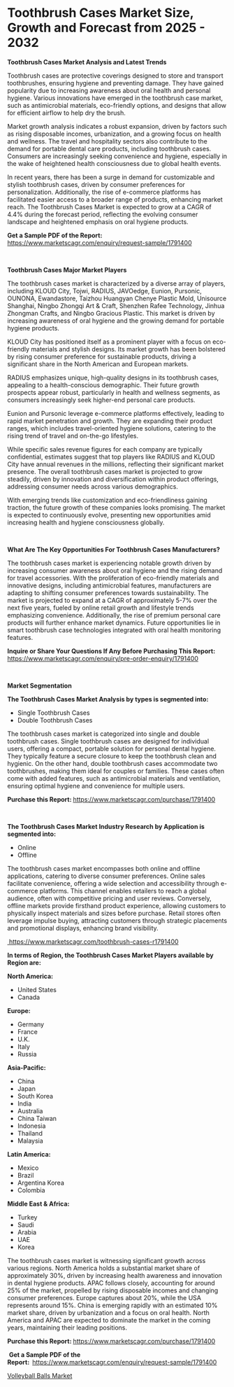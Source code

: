 <p><h1>Toothbrush Cases Market Size, Growth and Forecast from 2025 - 2032</h1></p><p><strong>Toothbrush Cases Market Analysis and Latest Trends</strong></p>
<p><p>Toothbrush cases are protective coverings designed to store and transport toothbrushes, ensuring hygiene and preventing damage. They have gained popularity due to increasing awareness about oral health and personal hygiene. Various innovations have emerged in the toothbrush case market, such as antimicrobial materials, eco-friendly options, and designs that allow for efficient airflow to help dry the brush.</p><p>Market growth analysis indicates a robust expansion, driven by factors such as rising disposable incomes, urbanization, and a growing focus on health and wellness. The travel and hospitality sectors also contribute to the demand for portable dental care products, including toothbrush cases. Consumers are increasingly seeking convenience and hygiene, especially in the wake of heightened health consciousness due to global health events.</p><p>In recent years, there has been a surge in demand for customizable and stylish toothbrush cases, driven by consumer preferences for personalization. Additionally, the rise of e-commerce platforms has facilitated easier access to a broader range of products, enhancing market reach. The Toothbrush Cases Market is expected to grow at a CAGR of 4.4% during the forecast period, reflecting the evolving consumer landscape and heightened emphasis on oral hygiene products.</p></p>
<p><strong>Get a Sample PDF of the Report:&nbsp;</strong> <a href="https://www.marketscagr.com/enquiry/request-sample/1791400?utm_campaign=3448&utm_medium=2&utm_source=Github&utm_content=ia&utm_term=04042025&utm_id=toothbrush-cases">https://www.marketscagr.com/enquiry/request-sample/1791400</a></p>
<p>&nbsp;</p>
<p><strong>Toothbrush Cases Major Market Players</strong></p>
<p><p>The toothbrush cases market is characterized by a diverse array of players, including KLOUD City, Tojwi, RADIUS, JAVOedge, Eunion, Pursonic, OUNONA, Ewandastore, Taizhou Huangyan Chenye Plastic Mold, Unisource Shanghai, Ningbo Zhongqi Art & Craft, Shenzhen Rafee Technology, Jinhua Zhongman Crafts, and Ningbo Gracious Plastic. This market is driven by increasing awareness of oral hygiene and the growing demand for portable hygiene products.</p><p>KLOUD City has positioned itself as a prominent player with a focus on eco-friendly materials and stylish designs. Its market growth has been bolstered by rising consumer preference for sustainable products, driving a significant share in the North American and European markets.</p><p>RADIUS emphasizes unique, high-quality designs in its toothbrush cases, appealing to a health-conscious demographic. Their future growth prospects appear robust, particularly in health and wellness segments, as consumers increasingly seek higher-end personal care products.</p><p>Eunion and Pursonic leverage e-commerce platforms effectively, leading to rapid market penetration and growth. They are expanding their product ranges, which includes travel-oriented hygiene solutions, catering to the rising trend of travel and on-the-go lifestyles.</p><p>While specific sales revenue figures for each company are typically confidential, estimates suggest that top players like RADIUS and KLOUD City have annual revenues in the millions, reflecting their significant market presence. The overall toothbrush cases market is projected to grow steadily, driven by innovation and diversification within product offerings, addressing consumer needs across various demographics.</p><p>With emerging trends like customization and eco-friendliness gaining traction, the future growth of these companies looks promising. The market is expected to continuously evolve, presenting new opportunities amid increasing health and hygiene consciousness globally.</p></p>
<p>&nbsp;</p>
<p><strong>What Are The Key Opportunities For Toothbrush Cases Manufacturers?</strong></p>
<p><p>The toothbrush cases market is experiencing notable growth driven by increasing consumer awareness about oral hygiene and the rising demand for travel accessories. With the proliferation of eco-friendly materials and innovative designs, including antimicrobial features, manufacturers are adapting to shifting consumer preferences towards sustainability. The market is projected to expand at a CAGR of approximately 5-7% over the next five years, fueled by online retail growth and lifestyle trends emphasizing convenience. Additionally, the rise of premium personal care products will further enhance market dynamics. Future opportunities lie in smart toothbrush case technologies integrated with oral health monitoring features.</p></p>
<p><strong>Inquire or Share Your Questions If Any Before Purchasing This Report:</strong> <a href="https://www.marketscagr.com/enquiry/pre-order-enquiry/1791400?utm_campaign=3448&utm_medium=2&utm_source=Github&utm_content=ia&utm_term=04042025&utm_id=toothbrush-cases">https://www.marketscagr.com/enquiry/pre-order-enquiry/1791400</a></p>
<p>&nbsp;</p>
<p><strong>Market Segmentation</strong></p>
<p><strong>The Toothbrush Cases Market Analysis by types is segmented into:</strong></p>
<p><ul><li>Single Toothbrush Cases</li><li>Double Toothbrush Cases</li></ul></p>
<p><p>The toothbrush cases market is categorized into single and double toothbrush cases. Single toothbrush cases are designed for individual users, offering a compact, portable solution for personal dental hygiene. They typically feature a secure closure to keep the toothbrush clean and hygienic. On the other hand, double toothbrush cases accommodate two toothbrushes, making them ideal for couples or families. These cases often come with added features, such as antimicrobial materials and ventilation, ensuring optimal hygiene and convenience for multiple users.</p></p>
<p><strong>Purchase this Report:&nbsp;</strong><a href="https://www.marketscagr.com/purchase/1791400?utm_campaign=3448&utm_medium=2&utm_source=Github&utm_content=ia&utm_term=04042025&utm_id=toothbrush-cases">https://www.marketscagr.com/purchase/1791400</a></p>
<p>&nbsp;</p>
<p><strong>The Toothbrush Cases Market Industry Research by Application is segmented into:</strong></p>
<p><ul><li>Online</li><li>Offline</li></ul></p>
<p><p>The toothbrush cases market encompasses both online and offline applications, catering to diverse consumer preferences. Online sales facilitate convenience, offering a wide selection and accessibility through e-commerce platforms. This channel enables retailers to reach a global audience, often with competitive pricing and user reviews. Conversely, offline markets provide firsthand product experience, allowing customers to physically inspect materials and sizes before purchase. Retail stores often leverage impulse buying, attracting customers through strategic placements and promotional displays, enhancing brand visibility.</p></p>
<p><a href="https://www.marketscagr.com/toothbrush-cases-r1791400?utm_campaign=3448&utm_medium=2&utm_source=Github&utm_content=ia&utm_term=04042025&utm_id=toothbrush-cases">&nbsp;https://www.marketscagr.com/toothbrush-cases-r1791400</a></p>
<p><strong>In terms of Region, the Toothbrush Cases Market Players available by Region are:</strong></p>
<p>
    <p> <strong> North America: </strong>
        <ul>
            <li>United States</li>
            <li>Canada</li>
        </ul>
        </p> 
    <p> <strong> Europe: </strong>
        <ul>
            <li>Germany</li>
            <li>France</li>
            <li>U.K.</li>
            <li>Italy</li>
            <li>Russia</li>
        </ul>
        </p> 
    <p> <strong> Asia-Pacific: </strong>
        <ul>
            <li>China</li>
            <li>Japan</li>
            <li>South Korea</li>
            <li>India</li>
            <li>Australia</li>
            <li>China Taiwan</li>
            <li>Indonesia</li>
            <li>Thailand</li>
            <li>Malaysia</li>
        </ul>
        </p> 
    <p> <strong> Latin America: </strong>
        <ul>
            <li>Mexico</li>
            <li>Brazil</li>
            <li>Argentina Korea</li>
            <li>Colombia</li>
        </ul>
        </p> 
    <p> <strong> Middle East & Africa: </strong>
        <ul>
            <li>Turkey</li>
            <li>Saudi</li>
            <li>Arabia</li>
            <li>UAE</li>
            <li>Korea</li>
        </ul>
    </p>
    </p>
<p><p>The toothbrush cases market is witnessing significant growth across various regions. North America holds a substantial market share of approximately 30%, driven by increasing health awareness and innovation in dental hygiene products. APAC follows closely, accounting for around 25% of the market, propelled by rising disposable incomes and changing consumer preferences. Europe captures about 20%, while the USA represents around 15%. China is emerging rapidly with an estimated 10% market share, driven by urbanization and a focus on oral health. North America and APAC are expected to dominate the market in the coming years, maintaining their leading positions.</p></p>
<p><strong>Purchase this Report: </strong><a href="https://www.marketscagr.com/purchase/1791400?utm_campaign=3448&utm_medium=2&utm_source=Github&utm_content=ia&utm_term=04042025&utm_id=toothbrush-cases">https://www.marketscagr.com/purchase/1791400</a></p>
<p>&nbsp;<strong>Get a Sample PDF of the Report:&nbsp;&nbsp;</strong><a href="https://www.marketscagr.com/enquiry/request-sample/1791400?utm_campaign=3448&utm_medium=2&utm_source=Github&utm_content=ia&utm_term=04042025&utm_id=toothbrush-cases">https://www.marketscagr.com/enquiry/request-sample/1791400</a></p>
<p><strong></strong></p>
<p><p><a href="https://github.com/tafuaraasswn/Market-Research-Report-List-1/blob/main/volleyball-balls-market.md?utm_campaign=3448&utm_medium=2&utm_source=Github&utm_content=ia&utm_term=04042025&utm_id=toothbrush-cases">Volleyball Balls Market</a></p></p>